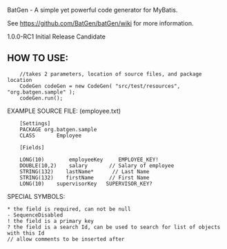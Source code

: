 BatGen - A simple yet powerful code generator for MyBatis.

See https://github.com/BatGen/batGen/wiki for more information.

1.0.0-RC1 Initial Release Candidate


## HOW TO USE:
```
    //takes 2 parameters, location of source files, and package location
    CodeGen codeGen = new CodeGen( "src/test/resources", "org.batgen.sample" );
    codeGen.run();
```

EXAMPLE SOURCE FILE: (employee.txt)
```
    [Settings]
    PACKAGE org.batgen.sample
    CLASS       Employee
    
    [Fields]
    
    LONG(10)        employeeKey     EMPLOYEE_KEY!
    DOUBLE(10,2)    salary       // Salary of employee
    STRING(132)    lastName*      // Last Name
    STRING(132)    firstName     // First Name
    LONG(10)    supervisorKey   SUPERVISOR_KEY?
```

SPECIAL SYMBOLS:
```
* the field is required, can not be null
- SequenceDisabled
! the field is a primary key
? the field is a search Id, can be used to search for list of objects with this Id
// allow comments to be inserted after
```
